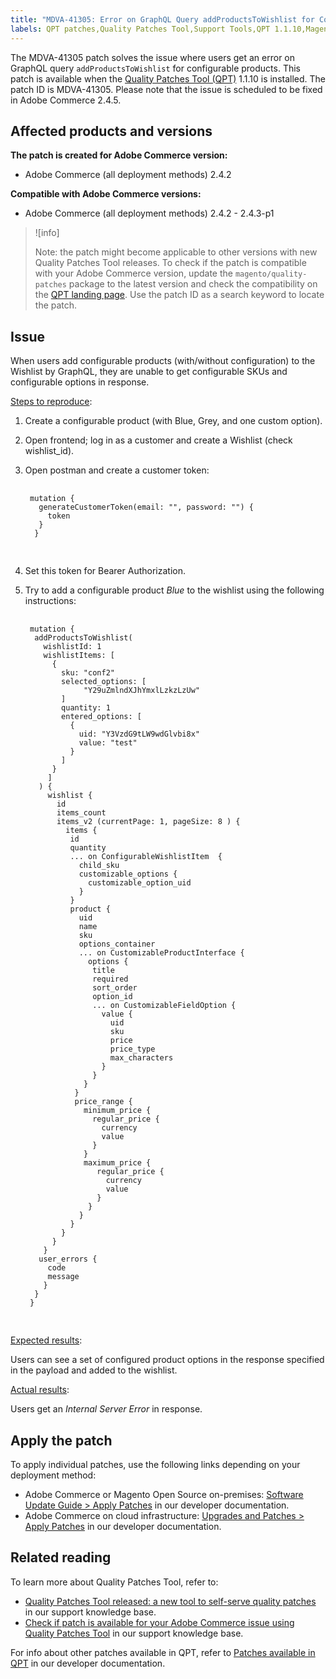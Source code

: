 ```yaml
---
title: "MDVA-41305: Error on GraphQL Query addProductsToWishlist for Configurable Products"
labels: QPT patches,Quality Patches Tool,Support Tools,QPT 1.1.10,Magento,Adobe Commerce,cloud infrastructure,on-premises,GraphQL,addProductsToWishlist,error,2.4.2,2.4.2-p1,2.4.2-p2,2.4.3,2.4.3-p1
---
```


The MDVA-41305 patch solves the issue where users get an error on GraphQL query `addProductsToWishlist` for configurable products. This patch is available when the [Quality Patches Tool (QPT)](https://support.magento.com/hc/en-us/articles/360047139492) 1.1.10 is installed. The patch ID is MDVA-41305. Please note that the issue is scheduled to be fixed in Adobe Commerce 2.4.5.

## Affected products and versions

**The patch is created for Adobe Commerce version:**

* Adobe Commerce (all deployment methods) 2.4.2

**Compatible with Adobe Commerce versions:**

* Adobe Commerce (all deployment methods) 2.4.2 - 2.4.3-p1

>![info]
>
>Note: the patch might become applicable to other versions with new Quality Patches Tool releases. To check if the patch is compatible with your Adobe Commerce version, update the `magento/quality-patches` package to the latest version and check the compatibility on the [QPT landing page](https://devdocs.magento.com/quality-patches/tool.html#patch-grid). Use the patch ID as a search keyword to locate the patch.

## Issue

When users add configurable products (with/without configuration) to the Wishlist by GraphQL, they are unable to get configurable SKUs and configurable options in response.

<ins>Steps to reproduce</ins>:

1. Create a configurable product (with Blue, Grey, and one custom option).
1. Open frontend; log in as a customer and create a Wishlist (check wishlist_id).
1. Open postman and create a customer token:

    <pre>
    <code class="language-graphql">
    mutation {
      generateCustomerToken(email: "", password: "") {
        token
      }
     }
     </code>
     </pre>

1. Set this token for Bearer Authorization.
1. Try to add a configurable product *Blue* to the wishlist using the following instructions:

    <pre>
    <code class="language-graphql">
    mutation {
     addProductsToWishlist(
       wishlistId: 1
       wishlistItems: [
         {
           sku: "conf2"
           selected_options: [
               	"Y29uZmlndXJhYmxlLzkzLzUw"
           ]
           quantity: 1
           entered_options: [
             {
               uid: "Y3VzdG9tLW9wdGlvbi8x"
               value: "test"
             }
           ]
         }
        ]
      ) {
        wishlist {
          id
          items_count
          items_v2 (currentPage: 1, pageSize: 8 ) {
            items {
             id
             quantity
             ... on ConfigurableWishlistItem  {
               child_sku
               customizable_options {
                 customizable_option_uid
               }
             }
             product {
               uid
               name
               sku
               options_container
               ... on CustomizableProductInterface {
                 options {
                  title
                  required
                  sort_order
                  option_id
                  ... on CustomizableFieldOption {
                    value {
                      uid
                      sku
                      price
                      price_type
                      max_characters
                    }
                  }
                }
              }
              price_range {
                minimum_price {
                  regular_price {
                    currency
                    value
                  }
                }
                maximum_price {
                   regular_price {
                     currency
                     value
                   }
                 }
               }
             }
           }
         }
       }
      user_errors {
        code
        message
       }
     }
    }
    </code>
    </pre>

<ins>Expected results</ins>:

Users can see a set of configured product options in the response specified in the payload and added to the wishlist.

<ins>Actual results</ins>:

Users get an *Internal Server Error* in response.

## Apply the patch

To apply individual patches, use the following links depending on your deployment method:

* Adobe Commerce or Magento Open Source on-premises: [Software Update Guide > Apply Patches](https://devdocs.magento.com/guides/v2.4/comp-mgr/patching/mqp.html) in our developer documentation.
* Adobe Commerce on cloud infrastructure: [Upgrades and Patches > Apply Patches](https://devdocs.magento.com/cloud/project/project-patch.html) in our developer documentation.

## Related reading

To learn more about Quality Patches Tool, refer to:

* [Quality Patches Tool released: a new tool to self-serve quality patches](https://support.magento.com/hc/en-us/articles/360047139492) in our support knowledge base.
* [Check if patch is available for your Adobe Commerce issue using Quality Patches Tool](https://support.magento.com/hc/en-us/articles/360047125252) in our support knowledge base.

For info about other patches available in QPT, refer to [Patches available in QPT](https://devdocs.magento.com/quality-patches/tool.html#patch-grid) in our developer documentation.
